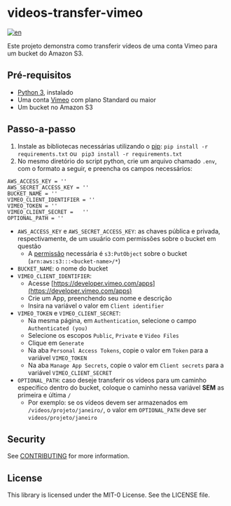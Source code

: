 # videos-transfer-vimeo
[![en](https://img.shields.io/badge/lang-en-red.svg)](https://github.com/aws-samples/videos-transfer-vimeo/edit/main/README.md)

Este projeto demonstra como transferir vídeos de uma conta Vimeo para um bucket do Amazon S3.

## Pré-requisitos

- [Python 3](https://www.python.org/downloads/), instalado
- Uma conta [Vimeo](https://vimeo.com/) com plano Standard ou maior
- Um bucket no Amazon S3
## Passo-a-passo

1. Instale as bibliotecas necessárias utilizando o [pip](https://pypi.org/project/pip/): ``` pip install -r requirements.txt ``` ou ``` pip3 install -r requirements.txt```
2. No mesmo diretório do script python, crie um arquivo chamado ```.env```, com o formato a seguir, e preencha os campos necessários:
  ``` 
  AWS_ACCESS_KEY = ''
  AWS_SECRET_ACCESS_KEY = ''
  BUCKET_NAME = ''
  VIMEO_CLIENT_IDENTIFIER = ''
  VIMEO_TOKEN = ''
  VIMEO_CLIENT_SECRET =   ''
  OPTIONAL_PATH = ''
```
- ```AWS_ACCESS_KEY``` e ```AWS_SECRET_ACCESS_KEY```: as chaves pública e privada, respectivamente, de um usuário com permissões sobre o bucket em questão
  - A [permissão](https://docs.aws.amazon.com/IAM/latest/UserGuide/access_policies.html#policies_id-based) necessária é ```s3:PutObject``` sobre o bucket (```arn:aws:s3:::<bucket-name>/*```)
- ```BUCKET_NAME```: o nome do bucket
- ```VIMEO_CLIENT_IDENTIFIER```:
  - Acesse [https://developer.vimeo.com/apps](https://developer.vimeo.com/apps)
  - Crie um App, preenchendo seu nome e descrição
  - Insira na variável o valor em ```Client identifier```
- ```VIMEO_TOKEN``` e ```VIMEO_CLIENT_SECRET```:
  - Na mesma página, em ```Authentication```, selecione o campo ```Authenticated (you)```
  - Selecione os escopos ```Public```, ```Private``` e ```Video Files```
  - Clique em ```Generate```
  - Na aba ```Personal Access Tokens```, copie o valor em ```Token``` para a variável ```VIMEO_TOKEN```
  - Na aba ```Manage App Secrets```, copie o valor em ```Client secrets``` para a variável ```VIMEO_CLIENT_SECRET```
- ```OPTIONAL_PATH```: caso deseje transferir os vídeos para um caminho específico dentro do bucket, coloque o caminho nessa variável **SEM** as primeira e última ```/``` 
  - Por exemplo: se os vídeos devem ser armazenados em ```/videos/projeto/janeiro/```, o valor em ```OPTIONAL_PATH``` deve ser ```videos/projeto/janeiro```
  
## Security

See [CONTRIBUTING](CONTRIBUTING.md#security-issue-notifications) for more information.

## License

This library is licensed under the MIT-0 License. See the LICENSE file.
